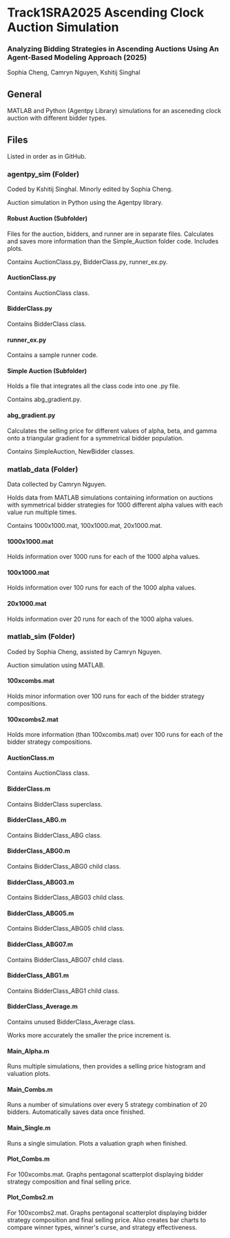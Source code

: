 # Track1SRA2025 Ascending Clock Auction Simulation
### Analyzing Bidding Strategies in Ascending Auctions Using An Agent-Based Modeling Approach (2025)
Sophia Cheng, Camryn Nguyen, Kshitij Singhal

## General
MATLAB and Python (Agentpy Library) simulations for an asceneding clock auction with different bidder types.


## Files
Listed in order as in GitHub.

### agentpy_sim (Folder)
Coded by Kshitij Singhal. Minorly edited by Sophia Cheng.

Auction simulation in Python using the Agentpy library.

#### Robust Auction (Subfolder)
Files for the auction, bidders, and runner are in separate files. Calculates and saves more information than the Simple_Auction folder code. Includes plots.

Contains AuctionClass.py, BidderClass.py, runner_ex.py.

#### AuctionClass.py
Contains AuctionClass class.

#### BidderClass.py
Contains BidderClass class.

#### runner_ex.py
Contains a sample runner code.

#### Simple Auction (Subfolder)
Holds a file that integrates all the class code into one .py file.

Contains abg_gradient.py.

#### abg_gradient.py
Calculates the selling price for different values of alpha, beta, and gamma onto a triangular gradient for a symmetrical bidder population.

Contains SimpleAuction, NewBidder classes.


### matlab_data (Folder)
Data collected by Camryn Nguyen.

Holds data from MATLAB simulations containing information on auctions with symmetrical bidder strategies for 1000 different alpha values with each value run multiple times.

Contains 1000x1000.mat, 100x1000.mat, 20x1000.mat.

#### 1000x1000.mat
Holds information over 1000 runs for each of the 1000 alpha values.

#### 100x1000.mat
Holds information over 100 runs for each of the 1000 alpha values.

#### 20x1000.mat
Holds information over 20 runs for each of the 1000 alpha values.


### matlab_sim (Folder)
Coded by Sophia Cheng, assisted by Camryn Nguyen.

Auction simulation using MATLAB.

#### 100xcombs.mat
Holds minor information over 100 runs for each of the bidder strategy compositions.

#### 100xcombs2.mat
Holds more information (than 100xcombs.mat) over 100 runs for each of the bidder strategy compositions. 

#### AuctionClass.m
Contains AuctionClass class.

#### BidderClass.m
Contains BidderClass superclass.

#### BidderClass_ABG.m
Contains BidderClass_ABG class.

#### BidderClass_ABG0.m
Contains BidderClass_ABG0 child class.

#### BidderClass_ABG03.m
Contains BidderClass_ABG03 child class.

#### BidderClass_ABG05.m
Contains BidderClass_ABG05 child class.

#### BidderClass_ABG07.m
Contains BidderClass_ABG07 child class.

#### BidderClass_ABG1.m
Contains BidderClass_ABG1 child class.

#### BidderClass_Average.m
Contains unused BidderClass_Average class.

Works more accurately the smaller the price increment is.

#### Main_Alpha.m
Runs multiple simulations, then provides a selling price histogram and valuation plots.

#### Main_Combs.m
Runs a number of simulations over every 5 strategy combination of 20 bidders. Automatically saves data once finished.

#### Main_Single.m
Runs a single simulation. Plots a valuation graph when finished.

#### Plot_Combs.m
For 100xcombs.mat. Graphs pentagonal scatterplot displaying bidder strategy composition and final selling price.

#### Plot_Combs2.m
For 100xcombs2.mat. Graphs pentagonal scatterplot displaying bidder strategy composition and final selling price. Also creates bar charts to compare winner types, winner's curse, and strategy effectiveness.
